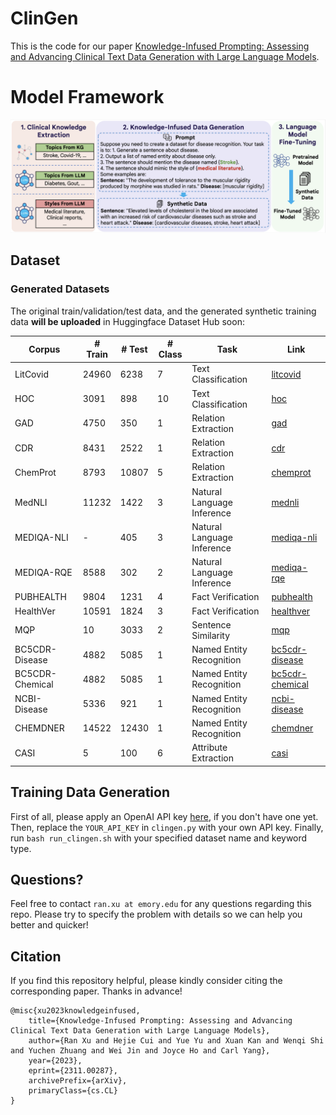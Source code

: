# ClinGen

This is the code for our paper [Knowledge-Infused Prompting: Assessing and Advancing Clinical Text Data Generation with Large Language Models](https://arxiv.org/abs/2311.00287).

# Model Framework
![ClinGen](figure/clingen.png)

## Dataset
### Generated Datasets
The original train/validation/test data, and the generated synthetic training data **will be uploaded** in Huggingface Dataset Hub soon:

| Corpus | # Train | # Test | # Class | Task | Link | 
| ------  | ------- | ----- | ----------- | ----------- | ----------- |
| LitCovid | 24960 | 6238 | 7 | Text Classification | [litcovid]()
| HOC | 3091 | 898 | 10 | Text Classification |  [hoc]()
| GAD | 4750 | 350 | 1 | Relation Extraction | [gad]()
| CDR | 8431 | 2522 | 1 | Relation Extraction | [cdr]()
| ChemProt | 8793 | 10807 | 5 | Relation Extraction | [chemprot]()
| MedNLI | 11232 | 1422 | 3 | Natural Language Inference | [mednli]()
| MEDIQA-NLI | - | 405 | 3 | Natural Language Inference |  [mediqa-nli]()
| MEDIQA-RQE | 8588 | 302 | 2 | Natural Language Inference | [mediqa-rqe]()
| PUBHEALTH | 9804 | 1231 | 4 | Fact Verification | [pubhealth]()
| HealthVer | 10591 | 1824 | 3 | Fact Verification | [healthver]()
| MQP | 10 | 3033 | 2 | Sentence Similarity | [mqp]()
| BC5CDR-Disease | 4882 | 5085 | 1 | Named Entity Recognition |  [bc5cdr-disease]()
| BC5CDR-Chemical | 4882 | 5085 | 1 | Named Entity Recognition | [bc5cdr-chemical]()
| NCBI-Disease | 5336 | 921 | 1 | Named Entity Recognition | [ncbi-disease]()
| CHEMDNER | 14522 | 12430 | 1 | Named Entity Recognition | [chemdner]()
| CASI | 5 | 100 | 6 | Attribute Extraction | [casi]()

## Training Data Generation
First of all, please apply an OpenAI API key [here](https://openai.com/blog/openai-api), if you don't have one yet.
Then, replace the `YOUR_API_KEY` in `clingen.py` with your own API key.
Finally, run `bash run_clingen.sh` with your specified dataset name and keyword type.

## Questions?
Feel free to contact `ran.xu at emory.edu` for any questions regarding this repo. Please try to specify the problem with details so we can help you better and quicker!

## Citation
If you find this repository helpful, please kindly consider citing the corresponding paper. Thanks in advance!

```
@misc{xu2023knowledgeinfused,
    title={Knowledge-Infused Prompting: Assessing and Advancing Clinical Text Data Generation with Large Language Models},
    author={Ran Xu and Hejie Cui and Yue Yu and Xuan Kan and Wenqi Shi and Yuchen Zhuang and Wei Jin and Joyce Ho and Carl Yang},
    year={2023},
    eprint={2311.00287},
    archivePrefix={arXiv},
    primaryClass={cs.CL}
}
```
